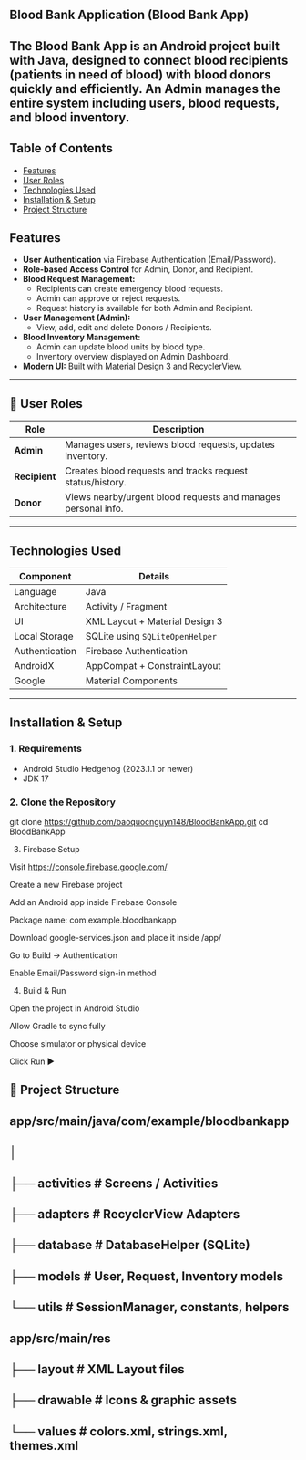 ## Blood Bank Application (Blood Bank App)

## The Blood Bank App is an Android project built with **Java**, designed to connect blood recipients (patients in need of blood) with blood donors quickly and efficiently. An **Admin** manages the entire system including users, blood requests, and blood inventory.

## Table of Contents

- [Features](#features)
- [User Roles](#user-roles)
- [Technologies Used](#technologies-used)
- [Installation & Setup](#installation--setup)
- [Project Structure](#project-structure)

## Features

- **User Authentication** via Firebase Authentication (Email/Password).
- **Role-based Access Control** for Admin, Donor, and Recipient.
- **Blood Request Management:**
    - Recipients can create emergency blood requests.
    - Admin can approve or reject requests.
    - Request history is available for both Admin and Recipient.
- **User Management (Admin):**
    - View, add, edit and delete Donors / Recipients.
- **Blood Inventory Management:**
    - Admin can update blood units by blood type.
    - Inventory overview displayed on Admin Dashboard.
- **Modern UI:** Built with Material Design 3 and RecyclerView.

---

## 👥 User Roles

| Role          |  Description                                                  |
|---------------|---------------------------------------------------------------|
| **Admin**     | Manages users, reviews blood requests, updates inventory.     |
| **Recipient** | Creates blood requests and tracks request status/history.     |
| **Donor**     | Views nearby/urgent blood requests and manages personal info. |

---

##  Technologies Used

| Component      | Details                         |
|----------------|---------------------------------|
| Language       | Java                            |
| Architecture   | Activity / Fragment             |
| UI             | XML Layout + Material Design 3  |
| Local Storage  | SQLite using `SQLiteOpenHelper` |
| Authentication | Firebase Authentication         |
| AndroidX       | AppCompat + ConstraintLayout    |
| Google         | Material Components             |

---

## Installation & Setup

### 1. Requirements

- Android Studio Hedgehog (2023.1.1 or newer)
- JDK 17

### 2. Clone the Repository

git clone https://github.com/baoquocnguyn148/BloodBankApp.git
cd BloodBankApp

3. Firebase Setup

Visit https://console.firebase.google.com/

Create a new Firebase project

Add an Android app inside Firebase Console

Package name: com.example.bloodbankapp

Download google-services.json and place it inside /app/

Go to Build → Authentication

Enable Email/Password sign-in method

4. Build & Run

Open the project in Android Studio

Allow Gradle to sync fully

Choose simulator or physical device

Click Run ▶


## 📂 Project Structure
## app/src/main/java/com/example/bloodbankapp
## │
## ├── activities       # Screens / Activities
## ├── adapters         # RecyclerView Adapters
## ├── database         # DatabaseHelper (SQLite)
## ├── models           # User, Request, Inventory models
## └── utils            # SessionManager, constants, helpers

## app/src/main/res
## ├── layout           # XML Layout files
## ├── drawable         # Icons & graphic assets
## └── values           # colors.xml, strings.xml, themes.xml
